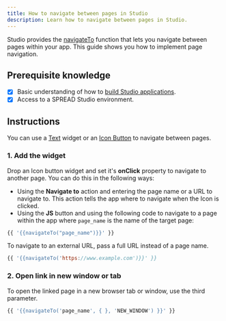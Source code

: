 ```yaml
---
title: How to navigate between pages in Studio
description: Learn how to navigate between pages in Studio.
---
```


<!--
README

For guidance on how to write documenation, see https://dev.stage.spread.ai/docs/contributor/guide.html. Contact Documentation when this document is ready for review.
-->

Studio provides the [navigateTo](../reference/framework/global-functions.md#navigateTo) function that lets you navigate between pages within your app. This guide shows you how to implement page navigation.

## Prerequisite knowledge

- [x] Basic understanding of how to [build Studio applications](../creating-studio-applications.md).
- [x] Access to a SPREAD Studio environment.

## Instructions

You can use a [Text](../reference/widgets/text.md) widget or an [Icon Button](../reference/widgets/icon-button.md) to navigate between pages.

### 1. Add the widget

Drop an Icon button widget and set it's **onClick** property to navigate to another page. You can do this in the following ways:

- Using the **Navigate to** action and entering the page name or a URL to navigate to. This action tells the app where to navigate when the Icon is clicked.
- Using the **JS** button and using the following code to navigate to a page within the app where `page_name` is the name of the target page:

```js
{{ '{{navigateTo("page_name")}}' }}
```

To navigate to an external URL, pass a full URL instead of a page name.

```js
{{ '{{navigateTo('https://www.example.com')}}' }}
```

### 2. Open link in new window or tab

To open the linked page in a new browser tab or window, use the third parameter.

```js
{{ '{{navigateTo('page_name', { }, 'NEW_WINDOW') }}' }}
```
